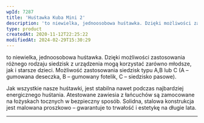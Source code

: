 ```yaml
---
wpId: 7287
title: 'Huśtawka Kuba Mini 2'
description: 'to niewielka, jednoosobowa huśtawka. Dzięki możliwości zastosowania różnego rodzaju siedzisk z urządzenia mogą korzystać zarówno młodsze, jak i starsze dzieci. Możliwość zastosowania siedzisk typu A,B lub C (A – gumowana deseczka, B – gumowany fotelik, C – siedzisko pasowe). Jak wszystkie nasze huśtawki, jest stabilna nawet podczas najbardziej energicznego huśtania. Atestowane zawiesia z łańcuchów są ...'
type: product
createdAt: 2020-11-12T22:25:22
modifiedAt: 2024-02-29T15:30:29
---
```



to niewielka, jednoosobowa huśtawka. Dzięki możliwości zastosowania różnego rodzaju siedzisk z urządzenia mogą korzystać zarówno młodsze, jak i starsze dzieci. Możliwość zastosowania siedzisk typu A,B lub C (A – gumowana deseczka, B – gumowany fotelik, C – siedzisko pasowe).

Jak wszystkie nasze huśtawki, jest stabilna nawet podczas najbardziej energicznego huśtania. Atestowane zawiesia z łańcuchów są zamocowane na łożyskach tocznych w bezpieczny sposób. Solidna, stalowa konstrukcja jest malowana proszkowo – gwarantuje to trwałość i estetykę na długie lata.

* * *